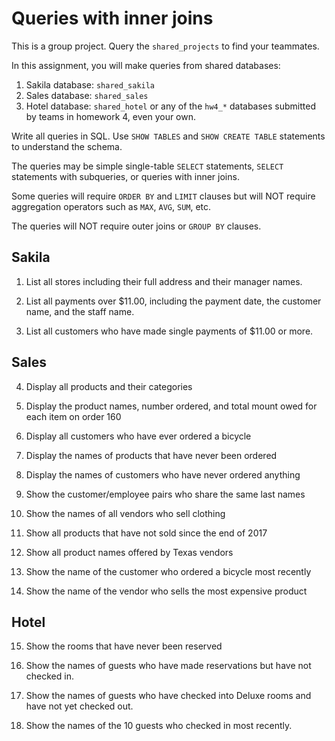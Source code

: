 # Queries with inner joins

This is a group project. Query the `shared_projects` to find your teammates.

In this assignment, you will make queries from shared databases:
1. Sakila database: `shared_sakila`
2. Sales database: `shared_sales`
3. Hotel database: `shared_hotel` or any of the `hw4_*` databases submitted by teams in homework 4, even your own.

Write all queries in SQL. Use `SHOW TABLES` and `SHOW CREATE TABLE` statements to understand the schema.

The queries may be simple single-table `SELECT` statements, `SELECT` statements with subqueries, or queries with inner joins.

Some queries will require `ORDER BY` and `LIMIT` clauses but will NOT  require aggregation operators such as `MAX`, `AVG`, `SUM`, etc.

The queries will NOT require outer joins or `GROUP BY` clauses.



## Sakila

1. List all stores including their full address and their manager names. 

2. List all payments over $11.00, including the payment date, the customer name, and the staff name. 

3. List all customers who have made single payments of $11.00 or more.

## Sales 

4. Display all products and their categories

5. Display the product names, number ordered, and total  mount owed for each item  on order 160

6. Display all customers who have ever ordered a bicycle 

7. Display the names of products that have never been ordered

8. Display the names of customers who have never ordered anything

9. Show the customer/employee pairs who share the same last names

10. Show the names of all  vendors who sell clothing

11. Show all products that have not sold since the end of 2017

12. Show all product names offered by Texas vendors

13. Show the name of the  customer who ordered a bicycle most recently

14. Show the name of the vendor who sells the most expensive product


## Hotel

15. Show the rooms that have never been reserved

16. Show the names of guests who have made reservations but have not checked in.

17. Show the names of guests who have checked into Deluxe rooms and have not yet checked out.

18. Show the names of the 10 guests who checked in most recently.


